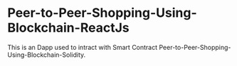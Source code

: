 # Peer-to-Peer-Shopping-Using-Blockchain-ReactJs
This is an Dapp used to intract with Smart Contract Peer-to-Peer-Shopping-Using-Blockchain-Solidity.
